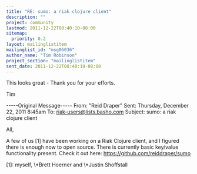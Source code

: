 ```yaml
---
title: "RE: sumo: a riak clojure client"
description: ""
project: community
lastmod: 2011-12-22T08:40:10-08:00
sitemap:
  priority: 0.2
layout: mailinglistitem
mailinglist_id: "msg06036"
author_name: "Tim Robinson"
project_section: "mailinglistitem"
sent_date: 2011-12-22T08:40:10-08:00
---
```



This looks great - Thank you for your efforts.

Tim


-----Original Message-----
From: "Reid Draper" 
Sent: Thursday, December 22, 2011 8:45am
To: riak-users@lists.basho.com
Subject: sumo: a riak clojure client


All,

A few of us [1] have been working on a Riak Clojure client, and I figured
there is enough now to open source. There is currently basic key/value
functionality present. Check it out here: https://github.com/reiddraper/sumo

[1]: myself, \\*Brett Hoerner and \\*Justin Shoffstall

